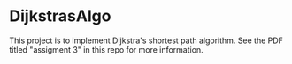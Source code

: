 # DijkstrasAlgo
This project is to implement Dijkstra's shortest path algorithm. See the PDF titled "assigment 3" in this repo for more information.
